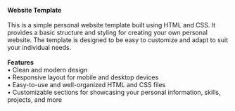 <b> Website Template</b> <br> <br>
This is a simple personal website template built using HTML and CSS. It provides a basic structure and styling for creating your own personal website. The template is designed to be easy to customize and adapt to suit your individual needs.<br> <br>
<b>Features</b> <br>
• Clean and modern design <br>
• Responsive layout for mobile and desktop devices<br>
• Easy-to-use and well-organized HTML and CSS files<br>
• Customizable sections for showcasing your personal information, skills, projects, and more<br>

